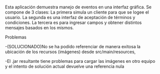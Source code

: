 Esta aplicación demuestra manejo de eventos en una interfaz gráfica.
 Se compone de 3 clases: 
 La primera simula un cliente para que se logee el usuario. 
 La segunda es una interfaz de aceptación de términos y condiciones. 
 La tercera es para ingresar campos y obtener distintos mensajes basados en los mismos. 

Problemas 

-(SOLUCIONADO)No se ha podido referenciar de manera exitosa 
 la ubicación de los recursos (imágenes) desde src/main/resources, 

-El .jar resultante tiene problemas para cargar las imágenes en otro equipo
y el intento de solución actual devuelve una referencia nula